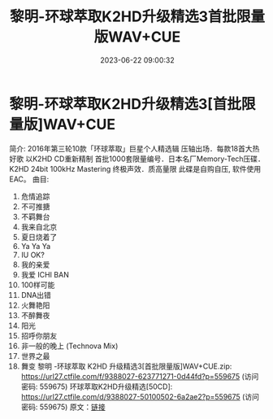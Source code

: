 ﻿---
title: 黎明-环球萃取K2HD升级精选3首批限量版WAV+CUE
date: 2023-06-22 09:00:32
categories: WAV车载音乐、镜像
tags: 华语中文
---
# 黎明-环球萃取K2HD升级精选3[首批限量版]WAV+CUE

简介:
2016年第三轮10款「环球萃取」巨星个人精选辑
压轴出场．每款18首大热好歌 以K2HD CD重新精制
首批1000套限量编号．日本名厂Memory-Tech压碟．
K2HD 24bit 100kHz Mastering
终极声效．质高量限
此碟是自购自压, 软件使用 EAC。
曲目:
01. 危情追踪
02. 不可推搪
03. 不羁舞台
04. 我来自北京
05. 夏日烧着了
06. Ya Ya Ya
07. IU OK?
08. 我的亲爱
09. 我爱 ICHI BAN
10. 100样可能
11. DNA出错
12. 火舞艳阳
13. 不醉舞夜
14. 阳光
15. 招呼你朋友
16. 非一般的晚上 (Technova Mix)
17. 世界之最
18. 舞变
黎明 -环球萃取 K2HD 升级精选3[首批限量版]WAV+CUE.zip: https://url27.ctfile.com/f/9388027-623771271-0d44fd?p=559675
(访问密码: 559675)
环球萃取K2HD升级精选[50CD]: https://url27.ctfile.com/d/9388027-50100502-6a2ae2?p=559675
(访问密码: 559675)
原文：[链接](https://blog.sina.com.cn/s/blog_1647c7e76010312g2.html)